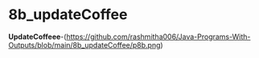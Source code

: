 # 8b_updateCoffee

**UpdateCoffeee**-(https://github.com/rashmitha006/Java-Programs-With-Outputs/blob/main/8b_updateCoffee/p8b.png)
